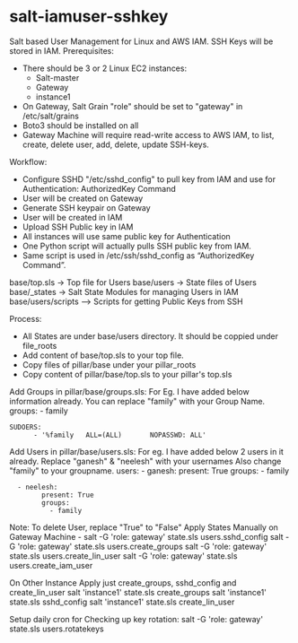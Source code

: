 # salt-iamuser-sshkey

Salt based User Management for Linux and AWS IAM.
SSH Keys will be stored in IAM.
Prerequisites:
- There should be 3 or 2  Linux EC2 instances:
  - Salt-master
  - Gateway
  - instance1
- On Gateway, Salt Grain "role" should be set to "gateway" in /etc/salt/grains
- Boto3 should be installed on all
- Gateway Machine will require read-write access to AWS IAM, to list, create, delete user, add, delete, update SSH-keys.

Workflow:
- Configure SSHD "/etc/sshd_config" to pull key from IAM and use for Authentication: AuthorizedKey Command
- User will be created on Gateway
- Generate SSH keypair on Gateway
- User will be created in IAM
- Upload SSH Public key in IAM
- All instances will use same public key for Authentication
- One Python script will actually pulls SSH public key from IAM.
- Same script is used in /etc/ssh/sshd_config as “AuthorizedKey Command”.


base/top.sls -> Top file for Users
base/users -> State files of Users
base/_states -> Salt State Modules for managing Users in IAM
base/users/scripts --> Scripts for getting Public Keys from SSH

Process:
- All States are under base/users directory. It should be coppied under file_roots
- Add content of base/top.sls to your top file.
- Copy files of pillar/base under your pillar_roots
- Copy content of pillar/base/top.sls to your pillar's top.sls

Add Groups in pillar/base/groups.sls:
	For Eg. I have added below information already. You can replace "family" with your Group Name.
	groups:
   	  - family

	SUDOERS:
          - '%family   ALL=(ALL)       NOPASSWD: ALL'

Add Users in pillar/base/users.sls:
	For eg. I have added below 2 users in it already. Replace "ganesh" & "neelesh" with your usernames
	Also change "family" to your groupname.
	users:
  	  - ganesh:
     	    present: True
     	    groups:
       	      - family

	  - neelesh:
            present: True
            groups:
              - family


Note: To delete User, replace "True" to "False"
Apply States Manually on Gateway Machine -
	salt -G 'role: gateway' state.sls users.sshd_config
	salt -G 'role: gateway' state.sls users.create_groups
	salt -G 'role: gateway' state.sls users.create_lin_user
	salt -G 'role: gateway' state.sls users.create_iam_user

On Other Instance Apply just create_groups, sshd_config and create_lin_user
	salt 'instance1' state.sls create_groups
	salt 'instance1' state.sls sshd_config
	salt 'instance1' state.sls create_lin_user


Setup daily cron for Checking up key rotation:
	salt -G 'role: gateway' state.sls users.rotatekeys

 
